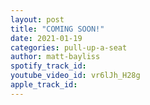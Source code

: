```yaml
---
layout: post
title: "COMING SOON!"
date: 2021-01-19
categories: pull-up-a-seat
author: matt-bayliss
spotify_track_id: 
youtube_video_id: vr6lJh_H28g
apple_track_id: 
---
```

